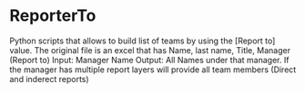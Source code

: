 # ReporterTo  
Python scripts that allows to build list of teams by using the [Report to] value. The original file is an excel that has Name, last name, Title, Manager (Report to)
Input: Manager Name
Output: All Names under that manager. If the manager has multiple report layers will provide all team members (Direct and inderect reports)
